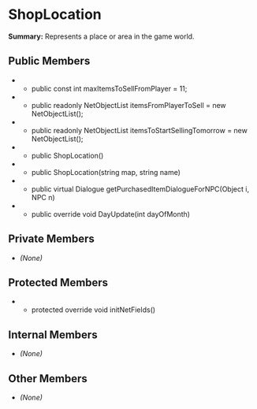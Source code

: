 # ShopLocation

**Summary:** Represents a place or area in the game world.

## Public Members
- - public const int maxItemsToSellFromPlayer = 11;
- - public readonly NetObjectList<Item> itemsFromPlayerToSell = new NetObjectList<Item>();
- - public readonly NetObjectList<Item> itemsToStartSellingTomorrow = new NetObjectList<Item>();
- - public ShopLocation()
- - public ShopLocation(string map, string name)
- - public virtual Dialogue getPurchasedItemDialogueForNPC(Object i, NPC n)
- - public override void DayUpdate(int dayOfMonth)

## Private Members
- *(None)*

## Protected Members
- - protected override void initNetFields()

## Internal Members
- *(None)*

## Other Members
- *(None)*
